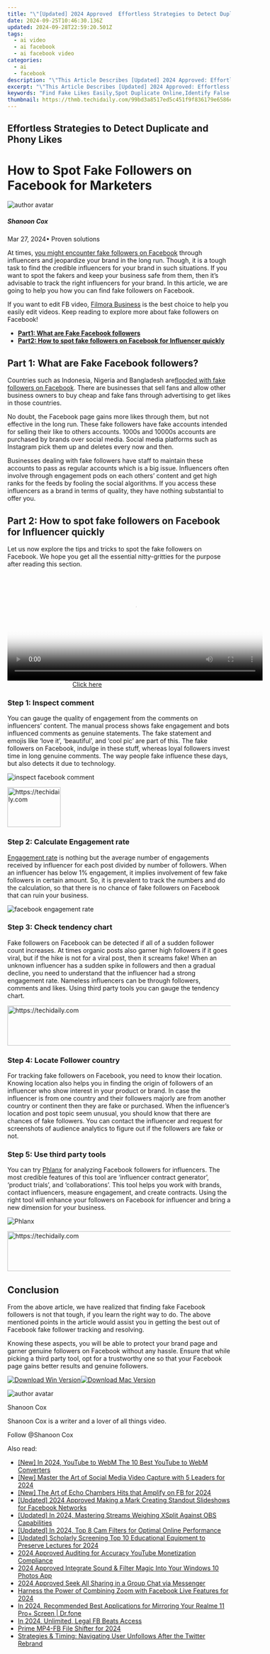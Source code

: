 ```yaml
---
title: "\"[Updated] 2024 Approved  Effortless Strategies to Detect Duplicate and Phony Likes\""
date: 2024-09-25T10:46:30.136Z
updated: 2024-09-28T22:59:20.501Z
tags:
  - ai video
  - ai facebook
  - ai facebook video
categories:
  - ai
  - facebook
description: "\"This Article Describes [Updated] 2024 Approved: Effortless Strategies to Detect Duplicate and Phony Likes\""
excerpt: "\"This Article Describes [Updated] 2024 Approved: Effortless Strategies to Detect Duplicate and Phony Likes\""
keywords: "Find Fake Likes Easily,Spot Duplicate Online,Identify False Endorsements,Uncover Deceptive Likes,Detect Phony Social Approvals,Avoid Fake Like Traps,Pinpoint Authentic Engagement"
thumbnail: https://thmb.techidaily.com/99bd3a8517ed5c451f9f836179e6586efe05dbc59db5ea292ed9c7e8afff15a8.jpg
---
```


## Effortless Strategies to Detect Duplicate and Phony Likes

# How to Spot Fake Followers on Facebook for Marketers

![author avatar](https://images.wondershare.com/filmora/article-images/shannon-cox.jpg)

##### Shanoon Cox

 Mar 27, 2024• Proven solutions

At times, [you might encounter fake followers on Facebook](https://www.nytimes.com/interactive/2018/01/27/technology/social-media-bots.html) through influencers and jeopardize your brand in the long run. Though, it is a tough task to find the credible influencers for your brand in such situations. If you want to spot the fakers and keep your business safe from them, then it’s advisable to track the right influencers for your brand. In this article, we are going to help you how you can find fake followers on Facebook.

If you want to edit FB video, [Filmora Business](https://tools.techidaily.com/wondershare/filmora/download/) is the best choice to help you easily edit videos. Keep reading to explore more about fake followers on Facebook!

* [**Part1: What are Fake Facebook followers**](#part1)
* [**Part2: How to spot fake followers on Facebook for Influencer quickly**](#part2)

## Part 1: What are Fake Facebook followers?

Countries such as Indonesia, Nigeria and Bangladesh are[flooded with fake followers on Facebook](https://economictimes.indiatimes.com/tech/internet/shadow-of-bot-followers-and-fake-likes-mars-social-media-influencers/articleshow/64674668.cms). There are businesses that sell fans and allow other business owners to buy cheap and fake fans through advertising to get likes in those countries.

No doubt, the Facebook page gains more likes through them, but not effective in the long run. These fake followers have fake accounts intended for selling their like to others accounts. 1000s and 10000s accounts are purchased by brands over social media. Social media platforms such as Instagram pick them up and deletes every now and then.

Businesses dealing with fake followers have staff to maintain these accounts to pass as regular accounts which is a big issue. Influencers often involve through engagement pods on each others’ content and get high ranks for the feeds by fooling the social algorithms. If you access these influencers as a brand in terms of quality, they have nothing substantial to offer you.

## Part 2: How to spot fake followers on Facebook for Influencer quickly

Let us now explore the tips and tricks to spot the fake followers on Facebook. We hope you get all the essential nitty-gritties for the purpose after reading this section.

<!-- affiliate ads begin -->
<span id="1993645">
					<video width="576" height="240" style="cursor:pointer"
           poster="//a.impactradius-go.com/display-clicktoplayimage/1993645.png"
           onclick="if(!this.playClicked){this.play();this.setAttribute('controls',true);this.playClicked=true;}">
	   <source src="//a.impactradius-go.com/display-ad/22993-1993645">
	   <img src="//a.impactradius-go.com/display-clicktoplayimage/1993645.png" style="border: none; height: 100%; width: 100%; object-fit: contain">
	</video>
	<div style="width:360px;text-align:center"><a href="javascript:window.open(decodeURIComponent('https%3A%2F%2Fhomestyler.sjv.io%2Fc%2F5597632%2F1993645%2F22993'), '_blank');void(0);">Click here</a></div>
</span>
<img height="0" width="0" src="https://imp.pxf.io/i/5597632/1993645/22993" style="position:absolute;visibility:hidden;" border="0" />
<!-- affiliate ads end -->

### Step 1: Inspect comment

You can gauge the quality of engagement from the comments on influencers’ content. The manual process shows fake engagement and bots influenced comments as genuine statements. The fake statement and emojis like ‘love it’, ‘beautiful’, and ‘cool pic’ are part of this. The fake followers on Facebook, indulge in these stuff, whereas loyal followers invest time in long genuine comments. The way people fake influence these days, but also detects it due to technology.

![inspect facebook comment](https://images.wondershare.com/filmora/article-images/facebook-comment.JPG)

<!-- affiliate ads begin -->
<a href="https://25home.pxf.io/c/5597632/2148635/16836" target="_top" id="2148635">
  <img src="//a.impactradius-go.com/display-ad/16836-2148635" border="0" alt="https://techidaily.com" width="120" height="90"/>
</a>
<img height="0" width="0" src="https://25home.pxf.io/i/5597632/2148635/16836" style="position:absolute;visibility:hidden;" border="0" />
<!-- affiliate ads end -->

### Step 2: Calculate Engagement rate

[Engagement rate](https://trackmaven.com/marketing-dictionary/engagement-rate/) is nothing but the average number of engagements received by influencer for each post divided by number of followers. When an influencer has below 1% engagement, it implies involvement of few fake followers in certain amount. So, it is prevalent to track the numbers and do the calculation, so that there is no chance of fake followers on Facebook that can ruin your business.

![facebook engagement rate](https://images.wondershare.com/filmora/article-images/engagement-rate-facebook.JPG)

### Step 3: Check tendency chart

Fake followers on Facebook can be detected if all of a sudden follower count increases. At times organic posts also garner high followers if it goes viral, but if the hike is not for a viral post, then it screams fake! When an unknown influencer has a sudden spike in followers and then a gradual decline, you need to understand that the influencer had a strong engagement rate. Nameless influencers can be through followers, comments and likes. Using third party tools you can gauge the tendency chart.

<!-- affiliate ads begin -->
<a href="https://aligracehair.sjv.io/c/5597632/1975821/19272" target="_top" id="1975821">
  <img src="//a.impactradius-go.com/display-ad/19272-1975821" border="0" alt="https://techidaily.com" width="728" height="90"/>
</a>
<img height="0" width="0" src="https://aligracehair.sjv.io/i/5597632/1975821/19272" style="position:absolute;visibility:hidden;" border="0" />
<!-- affiliate ads end -->

### Step 4: Locate Follower country

For tracking fake followers on Facebook, you need to know their location. Knowing location also helps you in finding the origin of followers of an influencer who show interest in your product or brand. In case the influencer is from one country and their followers majorly are from another country or continent then they are fake or purchased. When the influencer’s location and post topic seem unusual, you should know that there are chances of fake followers. You can contact the influencer and request for screenshots of audience analytics to figure out if the followers are fake or not.

### Step 5: Use third party tools

You can try [Phlanx](https://phlanx.com/) for analyzing Facebook followers for influencers. The most credible features of this tool are ‘influencer contract generator’, ‘product trials’, and ‘collaborations’. This tool helps you work with brands, contact influencers, measure engagement, and create contracts. Using the right tool will enhance your followers on Facebook for influencer and bring a new dimension for your business.

![Phlanx](https://images.wondershare.com/filmora/article-images/Phlanx.JPG)

<!-- affiliate ads begin -->
<a href="https://imp.i357552.net/c/5597632/857865/11832" target="_top" id="857865">
  <img src="//a.impactradius-go.com/display-ad/11832-857865" border="0" alt="https://techidaily.com" width="728" height="90"/>
</a>
<img height="0" width="0" src="https://imp.i357552.net/i/5597632/857865/11832" style="position:absolute;visibility:hidden;" border="0" />
<!-- affiliate ads end -->

## Conclusion

From the above article, we have realized that finding fake Facebook followers is not that tough, if you learn the right way to do. The above mentioned points in the article would assist you in getting the best out of Facebook fake follower tracking and resolving.

Knowing these aspects, you will be able to protect your brand page and garner genuine followers on Facebook without any hassle. Ensure that while picking a third party tool, opt for a trustworthy one so that your Facebook page gains better results and genuine followers.

[![Download Win Version](https://images.wondershare.com/filmora/guide/download-btn-win.jpg)](https://tools.techidaily.com/wondershare/filmora/download/)[![Download Mac Version](https://images.wondershare.com/filmora/guide/download-btn-mac.jpg)](https://tools.techidaily.com/wondershare/filmora/download/)

![author avatar](https://images.wondershare.com/filmora/article-images/shannon-cox.jpg)

Shanoon Cox

Shanoon Cox is a writer and a lover of all things video.

Follow @Shanoon Cox

<ins class="adsbygoogle"
      style="display:block"
      data-ad-client="ca-pub-7571918770474297"
      data-ad-slot="8358498916"
      data-ad-format="auto"
      data-full-width-responsive="true"></ins>

<span class="atpl-alsoreadstyle">Also read:</span>
<div><ul>
<li><a href="https://youtube-lab.techidaily.com/n-2024-youtube-to-webm-the-10-best-youtube-to-webm-converters/"><u>[New] In 2024, YouTube to WebM The 10 Best YouTube to WebM Converters</u></a></li>
<li><a href="https://facebook-video-recording.techidaily.com/new-master-the-art-of-social-media-video-capture-with-5-leaders-for-2024/"><u>[New] Master the Art of Social Media Video Capture with 5 Leaders for 2024</u></a></li>
<li><a href="https://facebook-video-recording.techidaily.com/new-the-art-of-echo-chambers-hits-that-amplify-on-fb-for-2024/"><u>[New] The Art of Echo Chambers Hits that Amplify on FB for 2024</u></a></li>
<li><a href="https://facebook-video-recording.techidaily.com/updated-2024-approved-making-a-mark-creating-standout-slideshows-for-facebook-networks/"><u>[Updated] 2024 Approved Making a Mark Creating Standout Slideshows for Facebook Networks</u></a></li>
<li><a href="https://article-helps.techidaily.com/updated-in-2024-mastering-streams-weighing-xsplit-against-obs-capabilities/"><u>[Updated] In 2024, Mastering Streams Weighing XSplit Against OBS Capabilities</u></a></li>
<li><a href="https://article-files.techidaily.com/updated-in-2024-top-8-cam-filters-for-optimal-online-performance/"><u>[Updated] In 2024, Top 8 Cam Filters for Optimal Online Performance</u></a></li>
<li><a href="https://video-capture.techidaily.com/updated-scholarly-screening-top-10-educational-equipment-to-preserve-lectures-for-2024/"><u>[Updated] Scholarly Screening Top 10 Educational Equipment to Preserve Lectures for 2024</u></a></li>
<li><a href="https://youtube-zero.techidaily.com/approved-auditing-for-accuracy-youtube-monetization-compliance/"><u>2024 Approved Auditing for Accuracy YouTube Monetization Compliance</u></a></li>
<li><a href="https://fox-hovers.techidaily.com/2024-approved-integrate-sound-and-filter-magic-into-your-windows-10-photos-app/"><u>2024 Approved Integrate Sound & Filter Magic Into Your Windows 10 Photos App</u></a></li>
<li><a href="https://facebook-video-recording.techidaily.com/2024-approved-seek-all-sharing-in-a-group-chat-via-messenger/"><u>2024 Approved Seek All Sharing in a Group Chat via Messenger</u></a></li>
<li><a href="https://fox-boxes.techidaily.com/harness-the-power-of-combining-zoom-with-facebook-live-features-for-2024/"><u>Harness the Power of Combining Zoom with Facebook Live Features for 2024</u></a></li>
<li><a href="https://screen-mirror.techidaily.com/in-2024-recommended-best-applications-for-mirroring-your-realme-11-proplus-screen-drfone-by-drfone-android/"><u>In 2024, Recommended Best Applications for Mirroring Your Realme 11 Pro+ Screen | Dr.fone</u></a></li>
<li><a href="https://facebook-video-recording.techidaily.com/in-2024-unlimited-legal-fb-beats-access/"><u>In 2024, Unlimited, Legal FB Beats Access</u></a></li>
<li><a href="https://facebook-video-recording.techidaily.com/prime-mp4-fb-file-shifter-for-2024/"><u>Prime MP4-FB File Shifter for 2024</u></a></li>
<li><a href="https://techno-recovery.techidaily.com/strategies-and-timing-navigating-user-unfollows-after-the-twitter-rebrand/"><u>Strategies & Timing: Navigating User Unfollows After the Twitter Rebrand</u></a></li>
</ul></div>

